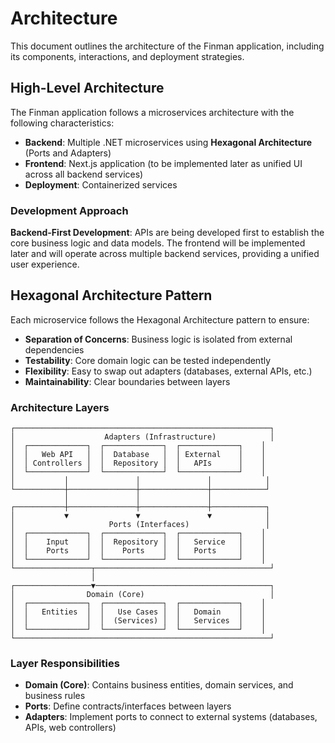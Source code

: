 # Architecture

This document outlines the architecture of the Finman application, including its components, interactions, and deployment strategies.

## High-Level Architecture

The Finman application follows a microservices architecture with the following characteristics:
- **Backend**: Multiple .NET microservices using **Hexagonal Architecture** (Ports and Adapters)
- **Frontend**: Next.js application (to be implemented later as unified UI across all backend services)
- **Deployment**: Containerized services

### Development Approach
**Backend-First Development**: APIs are being developed first to establish the core business logic and data models. The frontend will be implemented later and will operate across multiple backend services, providing a unified user experience.

## Hexagonal Architecture Pattern

Each microservice follows the Hexagonal Architecture pattern to ensure:
- **Separation of Concerns**: Business logic is isolated from external dependencies
- **Testability**: Core domain logic can be tested independently
- **Flexibility**: Easy to swap out adapters (databases, external APIs, etc.)
- **Maintainability**: Clear boundaries between layers

### Architecture Layers

```
┌─────────────────────────────────────────────────────────┐
│                    Adapters (Infrastructure)            │
│  ┌─────────────┐  ┌─────────────┐  ┌─────────────┐    │
│  │   Web API   │  │  Database   │  │ External    │    │
│  │ Controllers │  │  Repository │  │   APIs      │    │
│  └─────────────┘  └─────────────┘  └─────────────┘    │
│           │               │               │            │
└───────────┼───────────────┼───────────────┼────────────┘
            │               │               │
┌───────────┼───────────────┼───────────────┼────────────┐
│           ▼               ▼               ▼            │
│                     Ports (Interfaces)                 │
│  ┌─────────────┐  ┌─────────────┐  ┌─────────────┐    │
│  │    Input    │  │  Repository │  │   Service   │    │
│  │    Ports    │  │    Ports    │  │   Ports     │    │
│  └─────────────┘  └─────────────┘  └─────────────┘    │
└─────────────────┬───────────────────────────────────────┘
                  │
┌─────────────────▼───────────────────────────────────────┐
│                Domain (Core)                            │
│  ┌─────────────┐  ┌─────────────┐  ┌─────────────┐    │
│  │   Entities  │  │   Use Cases │  │   Domain    │    │
│  │             │  │  (Services) │  │   Services  │    │
│  └─────────────┘  └─────────────┘  └─────────────┘    │
└─────────────────────────────────────────────────────────┘
```

### Layer Responsibilities

- **Domain (Core)**: Contains business entities, domain services, and business rules
- **Ports**: Define contracts/interfaces between layers
- **Adapters**: Implement ports to connect to external systems (databases, APIs, web controllers)